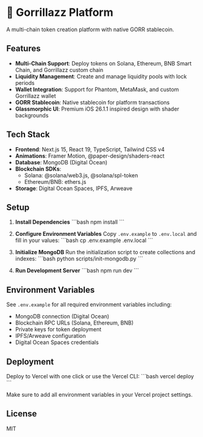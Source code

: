 # 🦍 Gorrillazz Platform

A multi-chain token creation platform with native GORR stablecoin.

## Features

- **Multi-Chain Support**: Deploy tokens on Solana, Ethereum, BNB Smart Chain, and Gorrillazz custom chain
- **Liquidity Management**: Create and manage liquidity pools with lock periods
- **Wallet Integration**: Support for Phantom, MetaMask, and custom Gorrillazz wallet
- **GORR Stablecoin**: Native stablecoin for platform transactions
- **Glassmorphic UI**: Premium iOS 26.1.1 inspired design with shader backgrounds

## Tech Stack

- **Frontend**: Next.js 15, React 19, TypeScript, Tailwind CSS v4
- **Animations**: Framer Motion, @paper-design/shaders-react
- **Database**: MongoDB (Digital Ocean)
- **Blockchain SDKs**:
  - Solana: @solana/web3.js, @solana/spl-token
  - Ethereum/BNB: ethers.js
- **Storage**: Digital Ocean Spaces, IPFS, Arweave

## Setup

1. **Install Dependencies**
\`\`\`bash
npm install
\`\`\`

2. **Configure Environment Variables**
Copy `.env.example` to `.env.local` and fill in your values:
\`\`\`bash
cp .env.example .env.local
\`\`\`

3. **Initialize MongoDB**
Run the initialization script to create collections and indexes:
\`\`\`bash
python scripts/init-mongodb.py
\`\`\`

4. **Run Development Server**
\`\`\`bash
npm run dev
\`\`\`

## Environment Variables

See `.env.example` for all required environment variables including:
- MongoDB connection (Digital Ocean)
- Blockchain RPC URLs (Solana, Ethereum, BNB)
- Private keys for token deployment
- IPFS/Arweave configuration
- Digital Ocean Spaces credentials

## Deployment

Deploy to Vercel with one click or use the Vercel CLI:
\`\`\`bash
vercel deploy
\`\`\`

Make sure to add all environment variables in your Vercel project settings.

## License

MIT
